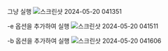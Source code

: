 그냥 실행
![스크린샷 2024-05-20 041351](https://github.com/ChunBon9/echo-client-server/assets/162092846/4c0b57f6-d44e-48c1-8f76-b109f6038de3)

-e 옵션을 추가하여 실행
![스크린샷 2024-05-20 041511](https://github.com/ChunBon9/echo-client-server/assets/162092846/e93159cb-0b16-4abe-a06c-c5d6693af145)

-b 옵션을 추가하여 실행
![스크린샷 2024-05-20 041606](https://github.com/ChunBon9/echo-client-server/assets/162092846/5797ad09-a198-4327-83b6-f8e0eac30403)
